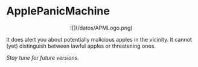# ApplePanicMachine

<p align="center"> ![](/datos/APMLogo.png) </p>

It does alert you about potentially malicious apples in the vicinity. It cannot (yet) distinguish between lawful apples or threatening ones. 

_Stay tune for future versions._
